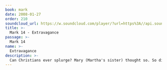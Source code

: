 ```yaml
---
book: mark
date: 2008-01-27
order: 210
soundcloud_url: https://w.soundcloud.com/player/?url=https%3A//api.soundcloud.com/tracks/
title: >-
  Mark 14 - Extravagance
passage: >-
  Mark 14
name: >-
  Extravagance
description: >-
  Can Christians ever splurge? Mary (Martha's sister) thought so. So did Jesus. Some were critical of what Mary did. Jesus told them to mind their own business! Oh, then there was Judas.
---
```


